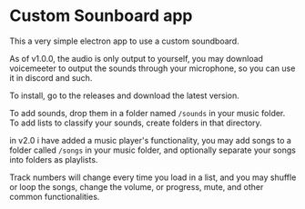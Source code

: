 # Custom Sounboard app

This a very simple electron app to use a custom soundboard.

As of v1.0.0, the audio is only output to yourself, you may download voicemeeter to output the sounds through your microphone, so you can use it in discord and such.

To install, go to the releases and download the latest version.

To add sounds, drop them in a folder named `/sounds` in your music folder.
To add lists to classify your sounds, create folders in that directory.

in v2.0 i have added a music player's functionality, you may add songs to a folder called `/songs` in your music folder, and optionally separate your songs into folders as playlists.

Track numbers will change every time you load in a list, and you may shuffle or loop the songs, change the volume, or progress, mute, and other common functionalities.

